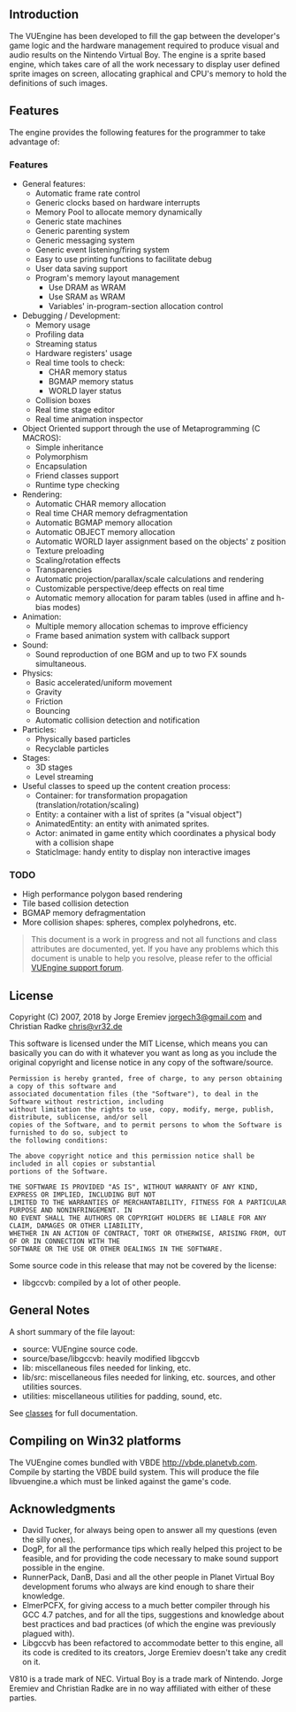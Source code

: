 Introduction
------------

The VUEngine has been developed to fill the gap between the developer's game logic and the hardware management 
required to produce visual and audio results on the Nintendo Virtual Boy. The engine is a sprite based engine, 
which takes care of all the work necessary to display user defined sprite images on screen, allocating graphical 
and CPU's memory to hold the definitions of such images.


Features
--------

The engine provides the following features for the programmer to take advantage of:

### Features

- General features:
  - Automatic frame rate control
  - Generic clocks based on hardware interrupts
  - Memory Pool to allocate memory dynamically
  - Generic state machines
  - Generic parenting system
  - Generic messaging system
  - Generic event listening/firing system
  - Easy to use printing functions to facilitate debug
  - User data saving support
  - Program's memory layout management
    - Use DRAM as WRAM
    - Use SRAM as WRAM
    - Variables' in-program-section allocation control
- Debugging / Development:
  - Memory usage
  - Profiling data
  - Streaming status
  - Hardware registers' usage
  - Real time tools to check:
    - CHAR memory status
    - BGMAP memory status
    - WORLD layer status
  - Collision boxes
  - Real time stage editor
  - Real time animation inspector
- Object Oriented support through the use of Metaprogramming (C MACROS):
  - Simple inheritance
  - Polymorphism
  - Encapsulation
  - Friend classes support
  - Runtime type checking
- Rendering:
  - Automatic CHAR memory allocation
  - Real time CHAR memory defragmentation
  - Automatic BGMAP memory allocation
  - Automatic OBJECT memory allocation
  - Automatic WORLD layer assignment based on the objects' z position
  - Texture preloading
  - Scaling/rotation effects
  - Transparencies
  - Automatic projection/parallax/scale calculations and rendering
  - Customizable perspective/deep effects on real time
  - Automatic memory allocation for param tables (used in affine and h-bias modes)
- Animation:
  - Multiple memory allocation schemas to improve efficiency
  - Frame based animation system with callback support
- Sound:
  - Sound reproduction of one BGM and up to two FX sounds simultaneous.
- Physics:
  - Basic accelerated/uniform movement
  - Gravity
  - Friction
  - Bouncing
  - Automatic collision detection and notification
- Particles:
  - Physically based particles
  - Recyclable particles
- Stages:
  - 3D stages
  - Level streaming
- Useful classes to speed up the content creation process:
  - Container: for transformation propagation (translation/rotation/scaling)
  - Entity: a container with a list of sprites (a "visual object")
  - AnimatedEntity: an entity with animated sprites.
  - Actor: animated in game entity which coordinates a physical body with a collision shape
  - StaticImage: handy entity to display non interactive images

### TODO

- High performance polygon based rendering
- Tile based collision detection
- BGMAP memory defragmentation
- More collision shapes: spheres, complex polyhedrons, etc.


> This document is a work in progress and not all functions and class attributes are documented, yet.
> If you have any problems which this document is unable to help you resolve, please refer to the official 
> <a href="http://www.planetvb.com/modules/newbb/viewforum.php?forum=14&since=0">VUEngine support forum</a>.


License
-------
Copyright (C) 2007, 2018 by Jorge Eremiev <jorgech3@gmail.com> and Christian Radke <chris@vr32.de>

This software is licensed under the MIT License, which means you can basically you can do with it whatever 
you want as long as you include the original copyright and license notice in any copy of the software/source. 

	Permission is hereby granted, free of charge, to any person obtaining a copy of this software and
	associated documentation files (the "Software"), to deal in the Software without restriction, including
	without limitation the rights to use, copy, modify, merge, publish, distribute, sublicense, and/or sell
	copies of the Software, and to permit persons to whom the Software is furnished to do so, subject to
	the following conditions:
	
	The above copyright notice and this permission notice shall be included in all copies or substantial
	portions of the Software.
	
	THE SOFTWARE IS PROVIDED "AS IS", WITHOUT WARRANTY OF ANY KIND, EXPRESS OR IMPLIED, INCLUDING BUT NOT
	LIMITED TO THE WARRANTIES OF MERCHANTABILITY, FITNESS FOR A PARTICULAR PURPOSE AND NONINFRINGEMENT. IN
	NO EVENT SHALL THE AUTHORS OR COPYRIGHT HOLDERS BE LIABLE FOR ANY CLAIM, DAMAGES OR OTHER LIABILITY,
	WHETHER IN AN ACTION OF CONTRACT, TORT OR OTHERWISE, ARISING FROM, OUT OF OR IN CONNECTION WITH THE
	SOFTWARE OR THE USE OR OTHER DEALINGS IN THE SOFTWARE.

Some source code in this release that may not be covered by the license:

- libgccvb: compiled by a lot of other people.


General Notes
-------------

A short summary of the file layout:
- source: VUEngine source code.
- source/base/libgccvb: heavily modified libgccvb
- lib: miscellaneous files needed for linking, etc.
- lib/src: miscellaneous files needed for linking, etc. sources, and other utilities sources.
- utilities: miscellaneous utilities for padding, sound, etc.

See <a href="annotated.html">classes</a> for full documentation.

Compiling on Win32 platforms
----------------------------

The VUEngine comes bundled with VBDE <http://vbde.planetvb.com>. Compile by starting the VBDE build system. This will produce the file libvuengine.a which must be linked against the game's code.


Acknowledgments
---------------
- David Tucker, for always being open to answer all my questions (even the silly ones).
- DogP, for all the performance tips which really helped this project to be feasible, and for providing the code necessary to make sound support possible in the engine.
- RunnerPack, DanB, Dasi and all the other people in Planet Virtual Boy development forums who always are kind enough to share their knowledge.
- ElmerPCFX, for giving access to a much better compiler through his GCC 4.7 patches, and for all the tips, suggestions and knowledge about best practices and bad practices (of which the engine was previously plagued with).
- Libgccvb has been refactored to accommodate better to this engine, all its code is credited to its creators, Jorge Eremiev doesn't take any credit on it.

V810 is a trade mark of NEC. Virtual Boy is a trade mark of Nintendo. Jorge Eremiev and Christian Radke are in no way affiliated with either of these parties.
